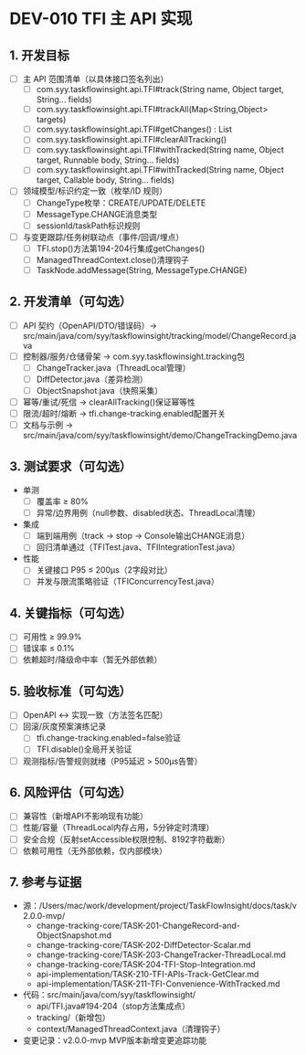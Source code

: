 # DEV-010 TFI 主 API 实现

## 1. 开发目标
- [ ] 主 API 范围清单（以具体接口签名列出）
  - [ ] com.syy.taskflowinsight.api.TFI#track(String name, Object target, String... fields)
  - [ ] com.syy.taskflowinsight.api.TFI#trackAll(Map<String,Object> targets)
  - [ ] com.syy.taskflowinsight.api.TFI#getChanges() : List<ChangeRecord>
  - [ ] com.syy.taskflowinsight.api.TFI#clearAllTracking()
  - [ ] com.syy.taskflowinsight.api.TFI#withTracked(String name, Object target, Runnable body, String... fields)
  - [ ] com.syy.taskflowinsight.api.TFI#withTracked(String name, Object target, Callable<T> body, String... fields)
- [ ] 领域模型/标识约定一致（枚举/ID 规则）
  - [ ] ChangeType枚举：CREATE/UPDATE/DELETE
  - [ ] MessageType.CHANGE消息类型
  - [ ] sessionId/taskPath标识规则
- [ ] 与变更跟踪/任务树联动点（事件/回调/埋点）
  - [ ] TFI.stop()方法第194-204行集成getChanges()
  - [ ] ManagedThreadContext.close()清理钩子
  - [ ] TaskNode.addMessage(String, MessageType.CHANGE)

## 2. 开发清单（可勾选）
- [ ] API 契约（OpenAPI/DTO/错误码）→ src/main/java/com/syy/taskflowinsight/tracking/model/ChangeRecord.java
- [ ] 控制器/服务/仓储骨架 → com.syy.taskflowinsight.tracking包
  - [ ] ChangeTracker.java（ThreadLocal管理）
  - [ ] DiffDetector.java（差异检测）
  - [ ] ObjectSnapshot.java（快照采集）
- [ ] 幂等/重试/死信 → clearAllTracking()保证幂等性
- [ ] 限流/超时/熔断 → tfi.change-tracking.enabled配置开关
- [ ] 文档与示例 → src/main/java/com/syy/taskflowinsight/demo/ChangeTrackingDemo.java

## 3. 测试要求（可勾选）
- 单测
  - [ ] 覆盖率 ≥ 80%
  - [ ] 异常/边界用例（null参数、disabled状态、ThreadLocal清理）
- 集成
  - [ ] 端到端用例（track -> stop -> Console输出CHANGE消息）
  - [ ] 回归清单通过（TFITest.java、TFIIntegrationTest.java）
- 性能
  - [ ] 关键接口 P95 ≤ 200μs（2字段对比）
  - [ ] 并发与限流策略验证（TFIConcurrencyTest.java）

## 4. 关键指标（可勾选）
- [ ] 可用性 ≥ 99.9%
- [ ] 错误率 ≤ 0.1%
- [ ] 依赖超时/降级命中率（暂无外部依赖）

## 5. 验收标准（可勾选）
- [ ] OpenAPI ↔ 实现一致（方法签名匹配）
- [ ] 回滚/灰度预案演练记录
  - [ ] tfi.change-tracking.enabled=false验证
  - [ ] TFI.disable()全局开关验证
- [ ] 观测指标/告警规则就绪（P95延迟 > 500μs告警）

## 6. 风险评估（可勾选）
- [ ] 兼容性（新增API不影响现有功能）
- [ ] 性能/容量（ThreadLocal内存占用，5分钟定时清理）
- [ ] 安全合规（反射setAccessible权限控制、8192字符截断）
- [ ] 依赖可用性（无外部依赖，仅内部模块）

## 7. 参考与证据
- 源：/Users/mac/work/development/project/TaskFlowInsight/docs/task/v2.0.0-mvp/
  - change-tracking-core/TASK-201-ChangeRecord-and-ObjectSnapshot.md
  - change-tracking-core/TASK-202-DiffDetector-Scalar.md
  - change-tracking-core/TASK-203-ChangeTracker-ThreadLocal.md
  - change-tracking-core/TASK-204-TFI-Stop-Integration.md
  - api-implementation/TASK-210-TFI-APIs-Track-GetClear.md
  - api-implementation/TASK-211-TFI-Convenience-WithTracked.md
- 代码：src/main/java/com/syy/taskflowinsight/
  - api/TFI.java#194-204（stop方法集成点）
  - tracking/（新增包）
  - context/ManagedThreadContext.java（清理钩子）
- 变更记录：v2.0.0-mvp MVP版本新增变更追踪功能